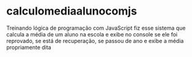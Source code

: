 # calculomediaalunocomjs
Treinando lógica de programação com JavaScript fiz esse sistema que calcula a média de um aluno na escola e exibe no console se ele foi reprovado, se está de recuperação, se passou de ano e exibe a média propriamente dita
